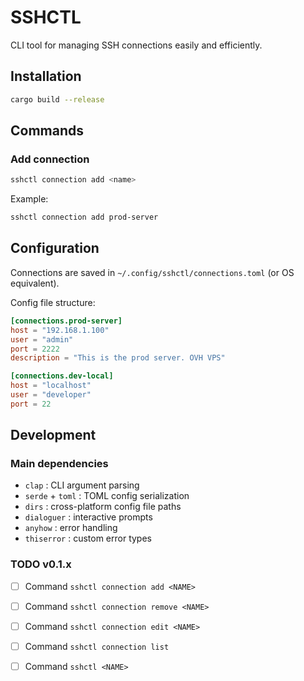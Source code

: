 # SSHCTL

CLI tool for managing SSH connections easily and efficiently.

## Installation

```bash
cargo build --release
```

## Commands

### Add connection

```bash
sshctl connection add <name> 
```

Example:
```bash
sshctl connection add prod-server 
```

## Configuration

Connections are saved in `~/.config/sshctl/connections.toml` (or OS equivalent).

Config file structure:
```toml
[connections.prod-server]
host = "192.168.1.100"
user = "admin"
port = 2222
description = "This is the prod server. OVH VPS"

[connections.dev-local]
host = "localhost"
user = "developer"
port = 22
```

## Development

### Main dependencies

- `clap` : CLI argument parsing
- `serde` + `toml` : TOML config serialization
- `dirs` : cross-platform config file paths
- `dialoguer` : interactive prompts
- `anyhow` : error handling
- `thiserror` : custom error types

### TODO v0.1.x

- [ ] Command `sshctl connection add <NAME>`
- [ ] Command `sshctl connection remove <NAME>`
- [ ] Command `sshctl connection edit <NAME>`
- [ ] Command `sshctl connection list`
- [ ] Command `sshctl <NAME>`

